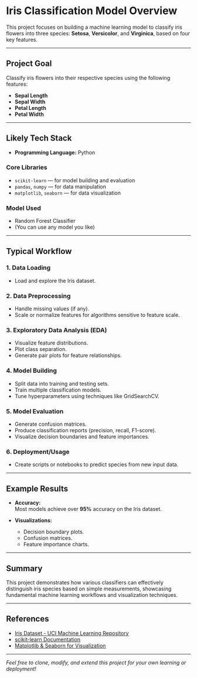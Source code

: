 # Iris Classification Model Overview

This project focuses on building a machine learning model to classify iris flowers into three species: **Setosa**, **Versicolor**, and **Virginica**, based on four key features.

---

## Project Goal

Classify iris flowers into their respective species using the following features:

- **Sepal Length**
- **Sepal Width**
- **Petal Length**
- **Petal Width**

---

## Likely Tech Stack

- **Programming Language:** Python

### Core Libraries
- `scikit-learn` — for model building and evaluation
- `pandas`, `numpy` — for data manipulation
- `matplotlib`, `seaborn` — for data visualization

### Model Used
- Random Forest Classifier
- (You can use any model you like)
---

## Typical Workflow

### 1. Data Loading
- Load and explore the Iris dataset.

### 2. Data Preprocessing
- Handle missing values (if any).
- Scale or normalize features for algorithms sensitive to feature scale.

### 3. Exploratory Data Analysis (EDA)
- Visualize feature distributions.
- Plot class separation.
- Generate pair plots for feature relationships.

### 4. Model Building
- Split data into training and testing sets.
- Train multiple classification models.
- Tune hyperparameters using techniques like GridSearchCV.

### 5. Model Evaluation
- Generate confusion matrices.
- Produce classification reports (precision, recall, F1-score).
- Visualize decision boundaries and feature importances.

### 6. Deployment/Usage
- Create scripts or notebooks to predict species from new input data.

---

## Example Results

- **Accuracy:**  
  Most models achieve over **95%** accuracy on the Iris dataset.

- **Visualizations:**  
  - Decision boundary plots.
  - Confusion matrices.
  - Feature importance charts.

---

## Summary

This project demonstrates how various classifiers can effectively distinguish iris species based on simple measurements, showcasing fundamental machine learning workflows and visualization techniques.

---

## References

- [Iris Dataset - UCI Machine Learning Repository](https://archive.ics.uci.edu/ml/datasets/iris)
- [scikit-learn Documentation](https://scikit-learn.org/stable/documentation.html)
- [Matplotlib & Seaborn for Visualization](https://matplotlib.org/stable/contents.html)

---

*Feel free to clone, modify, and extend this project for your own learning or deployment!*

